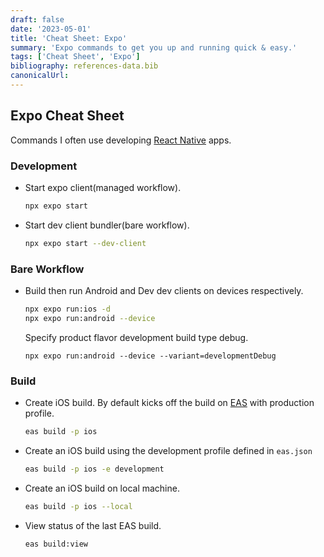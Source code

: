```yaml
---
draft: false
date: '2023-05-01'
title: 'Cheat Sheet: Expo'
summary: 'Expo commands to get you up and running quick & easy.'
tags: ['Cheat Sheet', 'Expo']
bibliography: references-data.bib
canonicalUrl:
---
```


## Expo Cheat Sheet

Commands I often use developing [React Native](https://reactnative.dev/)
apps.

### Development

- Start expo client(managed workflow).

  ```sh
  npx expo start
  ```

- Start dev client bundler(bare workflow).

  ```sh
  npx expo start --dev-client
  ```

### Bare Workflow

- Build then run Android and Dev dev clients on devices respectively.

  ```sh
  npx expo run:ios -d
  npx expo run:android --device
  ```

  Specify product flavor development build type debug.

  `npx expo run:android --device --variant=developmentDebug`

### Build

- Create iOS build. By default kicks off the build on [EAS](https://expo.dev/eas)
  with production profile.

  ```sh
  eas build -p ios
  ```

- Create an iOS build using the development profile defined in `eas.json`

  ```sh
  eas build -p ios -e development
  ```

- Create an iOS build on local machine.

  ```sh
  eas build -p ios --local
  ```

- View status of the last EAS build.

  ```sh
  eas build:view
  ```
